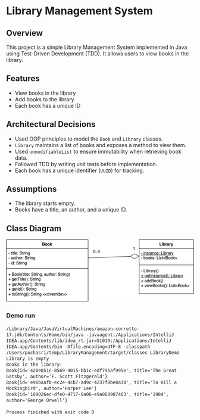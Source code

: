 # Library Management System

## Overview
This project is a simple Library Management System implemented in Java using Test-Driven Development (TDD). It allows users to view books in the library.

## Features
- View books in the library
- Add books to the library
- Each book has a unique ID

## Architectural Decisions
- Used OOP principles to model the `Book` and `Library` classes.
- `Library` maintains a list of books and exposes a method to view them.
- Used `unmodifiableList` to ensure immutability when retrieving book data.
- Followed TDD by writing unit tests before implementation.
- Each book has a unique identifier (`UUID`) for tracking.

## Assumptions
- The library starts empty.
- Books have a title, an author, and a unique ID.

## Class Diagram
![img.png](img.png)

### Demo run

```
/Library/Java/JavaVirtualMachines/amazon-corretto-17.jdk/Contents/Home/bin/java -javaagent:/Applications/IntelliJ IDEA.app/Contents/lib/idea_rt.jar=51019:/Applications/IntelliJ IDEA.app/Contents/bin -Dfile.encoding=UTF-8 -classpath /Users/pochasri/temp/LibraryManagement/target/classes LibraryDemo
Library is empty
Books in the library:
Book{id='420e051c-8569-4015-bb1c-edf795af995e', title='The Great Gatsby', author='F. Scott Fitzgerald'}
Book{id='e96baafb-ec2e-4cb7-ad9c-4237f8be8a30', title='To Kill a Mockingbird', author='Harper Lee'}
Book{id='189026ec-dfe0-4717-8a06-e9a868907463', title='1984', author='George Orwell'}

Process finished with exit code 0
```